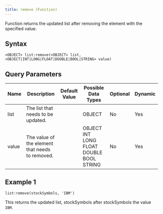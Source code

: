 ```yaml
---
title: remove (Function)
---
```


Function returns the updated list after removing the element with the specified value.

## Syntax

    <OBJECT> list:remove(<OBJECT> list, <OBJECT|INT|LONG|FLOAT|DOUBLE|BOOL|STRING> value)

## Query Parameters

| Name  | Description                                     | Default Value | Possible Data Types                      | Optional | Dynamic |
|-------|-------------------------------------------------|---------------|------------------------------------------|----------|---------|
| list  | The list that needs to be updated.              |               | OBJECT                                   | No       | Yes     |
| value | The value of the element that needs to removed. |               | OBJECT INT LONG FLOAT DOUBLE BOOL STRING | No       | Yes     |

## Example 1

    list:remove(stockSymbols, 'IBM')

This returns the updated list, stockSymbols after stockSymbols the value `IBM`.
